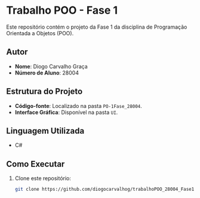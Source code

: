# Trabalho POO - Fase 1

Este repositório contém o projeto da Fase 1 da disciplina de Programação Orientada a Objetos (POO). 

## Autor
- **Nome**: Diogo Carvalho Graça
- **Número de Aluno**: 28004

## Estrutura do Projeto
- **Código-fonte**: Localizado na pasta `PO-1Fase_28004`.
- **Interface Gráfica**: Disponível na pasta `UI`.

## Linguagem Utilizada
- C#

## Como Executar
1. Clone este repositório:
   ```bash
   git clone https://github.com/diogocarvalhog/trabalhoPOO_28004_Fase1.git
